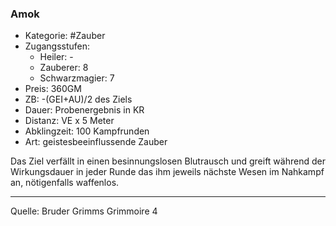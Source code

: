 ### Amok

- Kategorie: #Zauber
- Zugangsstufen:
  - Heiler: -
  - Zauberer: 8
  - Schwarzmagier: 7
- Preis: 360GM
- ZB: -(GEI+AU)/2 des Ziels
- Dauer: Probenergebnis in KR
- Distanz: VE x 5 Meter
- Abklingzeit: 100 Kampfrunden
- Art: geistesbeeinflussende Zauber

Das Ziel verfällt in einen besinnungslosen Blutrausch und greift während der Wirkungsdauer in jeder Runde das ihm jeweils nächste Wesen im Nahkampf an, nötigenfalls waffenlos.

---

Quelle: Bruder Grimms Grimmoire 4
